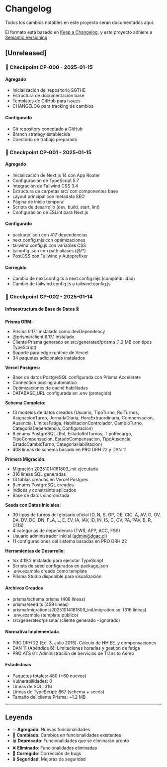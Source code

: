 # Changelog

Todos los cambios notables en este proyecto serán documentados aquí.

El formato está basado en [Keep a Changelog](https://keepachangelog.com/es-ES/1.0.0/),
y este proyecto adhiere a [Semantic Versioning](https://semver.org/lang/es/).

## [Unreleased]

### 🎯 Checkpoint CP-000 - 2025-01-15

#### Agregado
- Inicialización del repositorio SGTHE
- Estructura de documentación base
- Templates de GitHub para issues
- CHANGELOG para tracking de cambios

#### Configurado
- Git repository conectado a GitHub
- Branch strategy establecida
- Directorio de trabajo preparado

### 🎯 Checkpoint CP-001 - 2025-01-15

#### Agregado
- Inicialización de Next.js 14 con App Router
- Configuración de TypeScript 5.7
- Integración de Tailwind CSS 3.4
- Estructura de carpetas src/ con componentes base
- Layout principal con metadata SEO
- Página de inicio temporal
- Scripts de desarrollo (dev, build, start, lint)
- Configuración de ESLint para Next.js

#### Configurado
- package.json con 417 dependencias
- next.config.mjs con optimizaciones
- tailwind.config.js con variables CSS
- tsconfig.json con path aliases (@/*)
- PostCSS con Tailwind y Autoprefixer

#### Corregido
- Cambio de next.config.ts a next.config.mjs (compatibilidad)
- Cambio de tailwind.config.ts a tailwind.config.js

### 🎯 Checkpoint CP-002 - 2025-01-14

#### Infraestructura de Base de Datos 🗄️

**Prisma ORM:**
- Prisma 6.17.1 instalado como devDependency
- @prisma/client 6.17.1 instalado
- Cliente Prisma generado en src/generated/prisma (1.2 MB con tipos TypeScript)
- Soporte para edge runtime de Vercel
- 34 paquetes adicionales instalados

**Vercel Postgres:**
- Base de datos PostgreSQL configurada con Prisma Accelerate
- Connection pooling automático
- Optimizaciones de caché habilitadas
- DATABASE_URL configurada en .env (protegida)

**Schema Completo:**
- 13 modelos de datos creados (Usuario, TipoTurno, RolTurnos, AsignacionTurno, JornadaDiaria, HoraExtraordinaria, Compensacion, Ausencia, LimitesFatiga, HabilitacionControlador, CambioTurno, CategoriaDependencia, Configuracion)
- 8 enums PostgreSQL (Rol, EstadoRolTurnos, TipoRecargo, TipoCompensacion, EstadoCompensacion, TipoAusencia, EstadoCambioTurno, CategoriaHabilitacion)
- 408 líneas de schema basado en PRO DRH 22 y DAN 11

**Primera Migración:**
- Migración 20251014161803_init ejecutada
- 316 líneas SQL generadas
- 13 tablas creadas en Vercel Postgres
- 8 enums PostgreSQL creados
- Índices y constraints aplicados
- Base de datos sincronizada

**Seeds con Datos Iniciales:**
- 30 tipos de turnos del glosario oficial (D, N, S, OP, OE, CIC, A, AV, O, OV, DA, DV, DC, DN, FLA, L, E, EV, IA, IAV, ID, IN, IS, C, CV, PA, PAV, B, R, D11S)
- 4 categorías de dependencia (TWR, APP, ACC, FSS)
- Usuario administrador inicial (admin@dgac.cl)
- 11 configuraciones del sistema basadas en PRO DRH 22

**Herramientas de Desarrollo:**
- tsx 4.19.2 instalado para ejecutar TypeScript
- Scripts de seed configurados en package.json
- .env.example creado como template
- Prisma Studio disponible para visualización

#### Archivos Creados
- prisma/schema.prisma (408 líneas)
- prisma/seed.ts (459 líneas)
- prisma/migrations/20251014161803_init/migration.sql (316 líneas)
- .env.example (template público)
- src/generated/prisma/ (cliente generado - ignorado)

#### Normativa Implementada
- PRO DRH 22 (Ed. 3, Julio 2016): Cálculo de HH.EE. y compensaciones
- DAN 11 (Apéndice 6): Limitaciones horarias y gestión de fatiga
- PRO ATS 01: Administración de Servicios de Tránsito Aéreo

#### Estadísticas
- Paquetes totales: 480 (+60 nuevos)
- Vulnerabilidades: 0
- Líneas de SQL: 316
- Líneas de TypeScript: 867 (schema + seeds)
- Tamaño del cliente Prisma: ~1.2 MB

---

## Leyenda

- ✨ **Agregado**: Nuevas funcionalidades
- 🔧 **Cambiado**: Cambios en funcionalidades existentes
- 🗑️ **Deprecado**: Funcionalidades que se eliminarán pronto
- ❌ **Eliminado**: Funcionalidades eliminadas
- 🐛 **Corregido**: Corrección de bugs
- 🔒 **Seguridad**: Mejoras de seguridad
